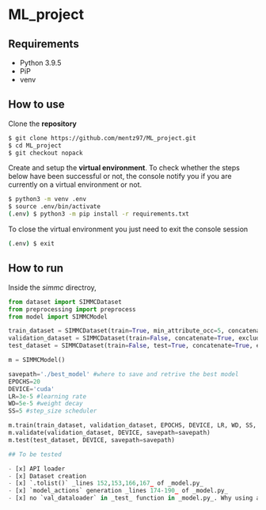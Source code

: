 # ML_project
## Requirements
- Python 3.9.5
- PiP
- venv
## How to use

Clone the **repository**

```bash
$ git clone https://github.com/mentz97/ML_project.git
$ cd ML_project
$ git checkout nopack
```

Create and setup the **virtual environment**. To check whether the steps below have been successful or not, the console notify you if you are currently on a virtual environment or not.

```bash
$ python3 -m venv .env
$ source .env/bin/activate
(.env) $ python3 -m pip install -r requirements.txt
```

To close the virtual environment you just need to exit the console session
```bash
(.env) $ exit
```

## How to run

Inside the _simmc_ directroy,

```python
from dataset import SIMMCDataset
from preprocessing import preprocess
from model import SIMMCModel

train_dataset = SIMMCDataset(train=True, min_attribute_occ=5, concatenate=True, preprocess=preprocess)
validation_dataset = SIMMCDataset(train=False, concatenate=True, exclude_attributes=train_dataset.excluded_attributes, preprocess=preprocess)
test_dataset = SIMMCDataset(train=False, test=True, concatenate=True, exclude_attributes=train_dataset.excluded_attributes, preprocess=preprocess)

m = SIMMCModel()

savepath='./best_model' #where to save and retrive the best model
EPOCHS=20
DEVICE='cuda'
LR=3e-5 #learning rate
WD=5e-5 #weight decay
SS=5 #step_size scheduler

m.train(train_dataset, validation_dataset, EPOCHS, DEVICE, LR, WD, SS, savepath=savepath)
m.validate(validation_dataset, DEVICE, savepath=savepath)
m.test(test_dataset, DEVICE, savepath=savepath)

## To be tested

- [x] API loader
- [x] Dataset creation
- [x] `.tolist()` _lines 152,153,166,167_ of _model.py_
- [x] `model_actions` generation _lines 174-190_ of _model.py_
- [x] no `val_dataloader` in _test_ function in _model.py_. Why using a test function if there is the validate?